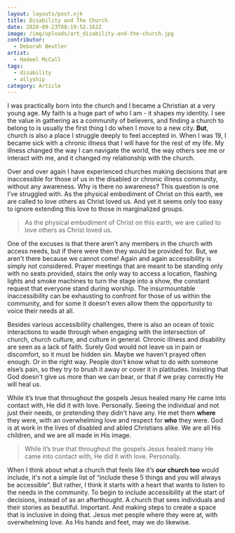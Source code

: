 ```yaml
---
layout: layouts/post.njk
title: Disability and The Church
date: 2020-09-23T08:19:52.162Z
image: /img/uploads/art_disability-and-the-church.jpg
contributor:
  - Deborah Beutler
artist:
  - Hadeel McCall
tags:
  - disability
  - allyship
category: Article
---
```

I was practically born into the church and I became a Christian at a very young age. My faith is a huge part of who I am - it shapes my identity. I see the value in gathering as a community of believers, and finding a church to belong to is usually the first thing I do when I move to a new city. **But**, church is also a place I struggle deeply to feel accepted in. When I was 19, I became sick with a chronic illness that I will have for the rest of my life. My illness changed the way I can navigate the world, the way others see me or interact with me, and it changed my relationship with the church.

Over and over again I have experienced churches making decisions that are inaccessible for those of us in the disabled or chronic illness community, without any awareness. Why is there no awareness? This question is one I’ve struggled with. As the physical embodiment of Christ on this earth, we are called to love others as Christ loved us. And yet it seems only too easy to ignore extending this love to those in marginalized groups.

> As the physical embodiment of Christ on this earth, we are called to love others as Christ loved us.

One of the excuses is that there aren't any members in the church with access needs, but if there were then they would be provided for. But, we aren't there because we cannot come! Again and again accessibility is simply not considered. Prayer meetings that are meant to be standing only with no seats provided, stairs the only way to access a location, flashing lights and smoke machines to turn the stage into a show, the constant request that everyone stand during worship. The insurmountable inaccessibility can be exhausting to confront for those of us within the community, and for some it doesn't even allow them the opportunity to voice their needs at all.

Besides various accessibility challenges, there is also an ocean of toxic interactions to wade through when engaging with the intersection of church, church culture, and culture in general. Chronic illness and disability are seen as a lack of faith. Surely God would not leave us in pain or discomfort, so it must be hidden sin. Maybe we haven't prayed often enough. Or in the right way. People don't know what to do with someone else’s pain, so they try to brush it away or cover it in platitudes. Insisting that God doesn't give us more than we can bear, or that if we pray correctly He will heal us.

While it’s true that throughout the gospels Jesus healed many He came into contact with, He did it with love. Personally. Seeing the individual and not just their needs, or pretending they didn't have any. He met them **where** they were, with an overwhelming love and respect for **who** they were. God is at work in the lives of disabled and abled Christians alike. We are all His children, and we are all made in His image.

> While it’s true that throughout the gospels Jesus healed many He came into contact with, He did it with love. Personally.

When I think about what a church that feels like it’s **our church too** would include, it's not a simple list of “include these 5 things and you will always be accessible”. But rather, I think it starts with a heart that wants to listen to the needs in the community. To begin to include accessibility at the start of decisions, instead of as an afterthought. A church that sees individuals and their stories as beautiful. Important. And making steps to create a space that is inclusive in doing that. Jesus met people where they were at, with overwhelming love. As His hands and feet, may we do likewise.